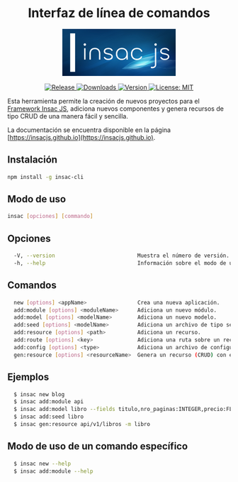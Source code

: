 <h1 align="center">Interfaz de línea de comandos</h1>

<p align="center">
  <img src="https://github.com/insacjs/insac-cli/raw/master/assets/insac-logo-256.png" alt="Logo Insac JS" />
</p>

<p align="center">
  <a href="https://github.com/insacjs/insac-cli/releases">
      <img src="https://img.shields.io/github/release/insacjs/insac.svg" alt="Release" />
  </a>

  <a href="https://npmcharts.com/compare/insac-cli">
    <img src="https://img.shields.io/npm/dm/insac-cli.svg" alt="Downloads">
  </a>

  <a href="https://www.npmjs.com/package/insac-cli">
    <img src="https://img.shields.io/npm/v/insac-cli.svg" alt="Version">
  </a>

  <a href="https://opensource.org/licenses/MIT">
      <img src="https://img.shields.io/github/license/insacjs/insac-cli.svg" alt="License: MIT" />
  </a>
</p>

Esta herramienta permite la creación de nuevos proyectos para el [Framework Insac JS](https://github.com/insacjs/insac), adiciona nuevos componentes y genera recursos de tipo CRUD de una manera fácil y sencilla.

La documentación se encuentra disponible en la página [https://insacjs.github.io](https://insacjs.github.io).

## Instalación

```bash
npm install -g insac-cli
```

## Modo de uso

```bash
insac [opciones] [commando]
```

## Opciones

```bash
  -V, --version                          Muestra el número de versión.
  -h, --help                             Información sobre el modo de uso.
```

## Comandos

```bash
  new [options] <appName>                Crea una nueva aplicación.
  add:module [options] <moduleName>      Adiciona un nuevo módulo.
  add:model [options] <modelName>        Adiciona un nuevo modelo.
  add:seed [options] <modelName>         Adiciona un archivo de tipo seed en base a un modelo.
  add:resource [options] <path>          Adiciona un recurso.
  add:route [options] <key>              Adiciona una ruta sobre un recurso existente.
  add:config [options] <type>            Adiciona un archivo de configuración (database, server, logger, response, apidoc, ecosystem, <moduleName>).
  gen:resource [options] <resourceName>  Genera un recurso (CRUD) con el código autogenerado.
```

## Ejemplos

```bash
  $ insac new blog
  $ insac add:module api
  $ insac add:model libro --fields titulo,nro_paginas:INTEGER,precio:FLOAT
  $ insac add:seed libro
  $ insac gen:resource api/v1/libros -m libro
```

## Modo de uso de un comando específico

```bash
  $ insac new --help
  $ insac add:module --help
```
